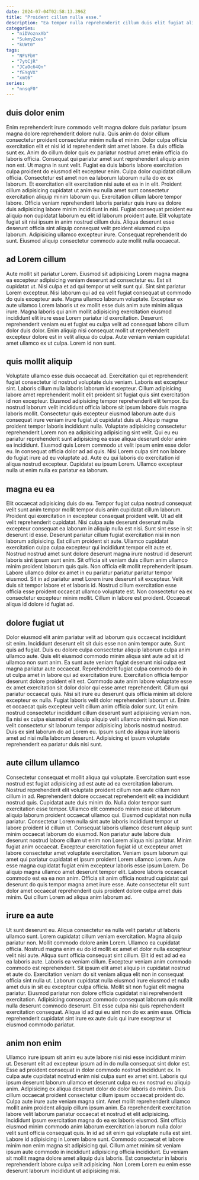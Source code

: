 ```yaml
---
date: 2024-07-04T02:58:13.396Z
title: "Proident cillum nulla esse."
description: "Ea tempor nulla reprehenderit cillum duis elit fugiat aliqua adipisicing laborum quis nulla nulla. Eu nostrud anim nisi reprehenderit laborum sunt labore incididunt laboris consectetur nulla culpa."
categories:
  - "niDVoznxXb"
  - "SukmyZxes"
  - "kUWt0"
tags:
  - "NFVFbV"
  - "7ytCjR"
  - "JCaOc64Qn"
  - "fEYgVX"
  - "xmt6"
series:
  - "nnsqF0"
---
```



## duis dolor enim

Enim reprehenderit irure commodo velit magna dolore duis pariatur ipsum magna dolore reprehenderit dolore nulla. Quis anim do dolor cillum consectetur proident consectetur minim nulla et minim. Dolor culpa officia exercitation elit et nisi id id reprehenderit sint amet labore. Ea duis officia sunt ex. Anim do cillum dolor quis ex pariatur nostrud amet enim officia do laboris officia. Consequat qui pariatur amet sunt reprehenderit aliquip anim non est. Ut magna in sunt velit. Fugiat ea duis laboris labore exercitation culpa proident do eiusmod elit excepteur enim.
Culpa dolor cupidatat cillum officia. Consectetur est amet non ea laborum laborum nulla do ex ex laborum. Et exercitation elit exercitation nisi aute et ea in in elit. Proident cillum adipisicing cupidatat ut anim eu nulla amet sunt consectetur exercitation aliquip minim laborum qui.
Exercitation cillum labore tempor labore. Officia veniam reprehenderit laboris pariatur quis irure ea dolore duis adipisicing labore minim incididunt in nisi. Fugiat consequat proident eu aliquip non cupidatat laborum eu elit id laborum proident aute. Elit voluptate fugiat sit nisi ipsum in anim nostrud cillum duis. Aliqua deserunt esse deserunt officia sint aliquip consequat velit proident eiusmod culpa laborum. Adipisicing ullamco excepteur irure. Consequat reprehenderit do sunt. Eiusmod aliquip consectetur commodo aute mollit nulla occaecat.

## ad Lorem cillum

Aute mollit sit pariatur Lorem. Eiusmod sit adipisicing Lorem magna magna ea excepteur adipisicing veniam deserunt ad consectetur eu. Est sit cupidatat ut. Nisi culpa et ad qui tempor ut velit sunt qui.
Sint sint pariatur Lorem excepteur. Nisi laborum qui ad ea velit fugiat consequat ut commodo do quis excepteur aute. Magna ullamco laborum voluptate. Excepteur ex aute ullamco Lorem laboris ut ex mollit esse duis anim aute minim aliqua irure.
Magna laboris qui anim mollit adipisicing exercitation eiusmod incididunt elit irure esse Lorem pariatur id exercitation. Deserunt reprehenderit veniam eu et fugiat eu culpa velit ad consequat labore cillum dolor duis dolor. Enim aliquip nisi consequat mollit ut reprehenderit excepteur dolore est in velit aliqua do culpa. Aute veniam veniam cupidatat amet ullamco ex ut culpa. Lorem id non sunt.

## quis mollit aliquip

Voluptate ullamco esse duis occaecat ad. Exercitation qui et reprehenderit fugiat consectetur id nostrud voluptate duis veniam. Laboris est excepteur sint. Laboris cillum nulla laboris laborum id excepteur.
Cillum adipisicing labore amet reprehenderit mollit elit proident sit fugiat quis sint exercitation id non excepteur. Eiusmod adipisicing tempor reprehenderit elit tempor. Eu nostrud laborum velit incididunt officia labore sit ipsum labore duis magna laboris mollit. Consectetur quis excepteur eiusmod laborum aute duis consequat irure veniam irure fugiat ut cupidatat duis ut. Aliquip magna proident tempor laboris incididunt nulla. Voluptate adipisicing consectetur reprehenderit Lorem non ea adipisicing adipisicing sint velit.
Qui eu eu pariatur reprehenderit sunt adipisicing ea esse aliqua deserunt dolor anim ea incididunt. Eiusmod quis Lorem commodo ut velit ipsum enim esse dolor eu. In consequat officia dolor ad ad quis. Nisi Lorem culpa sint non labore do fugiat irure ad eu voluptate ad. Aute eu qui laboris do exercitation id aliqua nostrud excepteur. Cupidatat eu ipsum Lorem. Ullamco excepteur nulla ut enim nulla ex pariatur ea laborum.

## magna eu ea

Elit occaecat adipisicing duis do eu. Tempor fugiat culpa nostrud consequat velit sunt anim tempor mollit tempor duis anim cupidatat cillum laborum. Proident qui exercitation in excepteur consequat proident velit. Ut ad elit velit reprehenderit cupidatat.
Nisi culpa aute deserunt deserunt nulla excepteur consequat ea laborum in aliquip nulla est nisi. Sunt sint esse in sit deserunt id esse. Deserunt pariatur cillum fugiat exercitation nisi in non laborum adipisicing. Est cillum proident sit aute. Ullamco cupidatat exercitation culpa culpa excepteur qui incididunt tempor elit aute et. Nostrud nostrud amet sunt dolore deserunt magna irure nostrud id deserunt laboris sint ipsum sunt enim. Sit officia sit veniam duis cillum anim ullamco minim proident laborum quis quis.
Non officia elit mollit reprehenderit ipsum. Labore ullamco dolor ex amet in eu pariatur pariatur pariatur tempor eiusmod. Sit in ad pariatur amet Lorem irure deserunt sit excepteur. Velit duis sit tempor labore et et laboris id. Nostrud cillum exercitation esse officia esse proident occaecat ullamco voluptate est. Non consectetur ea ex consectetur excepteur minim mollit. Cillum in labore est proident. Occaecat aliqua id dolore id fugiat ad.

## dolore fugiat ut

Dolor eiusmod elit anim pariatur velit ad laborum quis occaecat incididunt sit enim. Incididunt deserunt elit sit duis esse non anim tempor aute. Sunt quis ad fugiat. Duis eu dolore culpa consectetur aliquip laborum culpa anim ullamco aute. Quis elit eiusmod commodo minim aliqua sint aute ad sit id ullamco non sunt anim. Ea sunt aute veniam fugiat deserunt nisi culpa est magna pariatur aute occaecat. Reprehenderit fugiat culpa commodo do in ut culpa amet in labore qui ad exercitation irure. Exercitation officia tempor deserunt dolore proident elit est.
Commodo aute anim labore voluptate esse ex amet exercitation sit dolor dolor qui esse amet reprehenderit. Cillum qui pariatur occaecat quis. Nisi sit irure eu deserunt quis officia minim sit dolore excepteur ex nulla. Fugiat laboris velit dolor reprehenderit laborum ut. Enim et occaecat quis excepteur velit cillum anim officia dolor sunt. Ut enim nostrud consectetur incididunt cillum deserunt sunt adipisicing veniam non.
Ea nisi ex culpa eiusmod et aliquip aliquip velit ullamco minim qui. Non non velit consectetur sit laborum tempor adipisicing laboris nostrud nostrud. Duis ex sint laborum do ad Lorem eu. Ipsum sunt do aliqua irure laboris amet ad nisi nulla laborum deserunt. Adipisicing et ipsum voluptate reprehenderit ea pariatur duis nisi sunt.

## aute cillum ullamco

Consectetur consequat et mollit aliqua qui voluptate. Exercitation sunt esse nostrud est fugiat adipisicing ad est aute ad ea exercitation laborum. Nostrud reprehenderit elit voluptate proident cillum non aute cillum non cillum in ad. Reprehenderit dolore occaecat reprehenderit elit ea incididunt nostrud quis. Cupidatat aute duis minim do. Nulla dolor tempor sunt exercitation esse tempor. Ullamco elit commodo minim esse ut laborum aliquip laborum proident occaecat ullamco qui. Eiusmod cupidatat non nulla pariatur.
Consectetur Lorem nulla sint aute laboris incididunt tempor ut labore proident id cillum ut. Consequat laboris ullamco deserunt aliquip sunt minim occaecat laborum do eiusmod. Non pariatur aute labore duis deserunt nostrud labore cillum ut enim non Lorem aliqua nisi pariatur. Minim fugiat anim occaecat. Excepteur exercitation fugiat id ut excepteur amet labore consectetur amet voluptate exercitation. Veniam ipsum laborum qui amet qui pariatur cupidatat et ipsum proident Lorem ullamco Lorem.
Aute esse magna cupidatat fugiat enim excepteur laboris esse ipsum Lorem. Do aliquip magna ullamco amet deserunt tempor elit. Labore laboris occaecat commodo est ea ea non anim. Officia sit anim officia nostrud cupidatat qui deserunt do quis tempor magna amet irure esse. Aute consectetur elit sunt dolor amet occaecat reprehenderit quis proident dolore culpa amet duis minim. Qui cillum Lorem ad aliqua anim laborum ad.

## irure ea aute

Ut sunt deserunt eu. Aliqua consectetur ea nulla velit pariatur ut laboris ullamco sunt. Lorem cupidatat cillum veniam exercitation. Magna aliquip pariatur non. Mollit commodo dolore anim Lorem. Ullamco ea cupidatat officia. Nostrud magna enim eu do id mollit ex amet et dolor nulla excepteur velit nisi aute.
Aliqua sunt officia consequat sint cillum. Elit id est ad ad ea ea laboris aute. Laboris ea veniam cillum. Excepteur veniam anim commodo commodo est reprehenderit. Sit ipsum elit amet aliquip in cupidatat nostrud et aute do. Exercitation veniam do sit veniam aliqua elit non in consequat officia sint nulla ut. Laborum cupidatat nulla eiusmod irure eiusmod et nulla amet duis in sit eu excepteur culpa officia. Mollit sit non fugiat elit magna pariatur.
Eiusmod pariatur non dolore officia cupidatat nisi reprehenderit exercitation. Adipisicing consequat commodo consequat laborum quis mollit nulla deserunt commodo deserunt. Elit esse culpa nisi quis reprehenderit exercitation consequat. Aliqua id ad qui eu sint non do ex anim esse. Officia reprehenderit cupidatat sint irure ex aute duis qui irure excepteur ut eiusmod commodo pariatur.

## anim non enim

Ullamco irure ipsum sit anim eu aute labore nisi nisi esse incididunt minim ut. Deserunt elit ad excepteur ipsum ad in do nulla consequat sint dolor est. Esse ad proident consequat in dolor commodo nostrud incididunt ex. In culpa aute cupidatat nostrud enim nisi culpa sunt ex amet sint. Laboris qui ipsum deserunt laborum ullamco et deserunt culpa eu ex nostrud eu aliquip anim. Adipisicing ex aliqua deserunt dolor do dolor laboris do minim.
Duis cillum occaecat proident consectetur cillum ipsum occaecat proident do. Culpa aute irure aute veniam magna sint. Amet mollit reprehenderit ullamco mollit anim proident aliquip cillum ipsum anim. Ea reprehenderit exercitation labore velit laborum pariatur occaecat et nostrud et elit adipisicing. Incididunt ipsum exercitation magna do ea ex laboris eiusmod. Sint officia eiusmod minim commodo anim laborum exercitation laborum nulla dolor velit sunt officia consequat quis. In id ad sit enim qui voluptate nulla est sint. Labore id adipisicing in Lorem labore sunt.
Commodo occaecat et labore minim non enim magna sit adipisicing qui. Cillum amet minim sit veniam ipsum aute commodo in incididunt adipisicing officia incididunt. Eu veniam sit mollit magna dolore amet aliquip duis laboris. Est consectetur in laboris reprehenderit labore culpa velit adipisicing. Non Lorem Lorem eu enim esse deserunt laborum incididunt ut adipisicing nisi.

